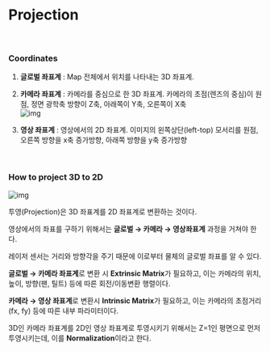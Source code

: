 # Projection

<br>

### Coordinates

1. **글로벌 좌표계** : Map 전체에서 위치를 나타내는 3D 좌표계.

2. **카메라 좌표계** : 카메라를 중심으로 한 3D 좌표계. 카메라의 초점(렌즈의 중심)이 원점, 정면 광학축 방향이 Z축, 아래쪽이 Y축, 오른쪽이 X축<br>
   ![img](https://t1.daumcdn.net/cfile/tistory/2413B54751EF9E6618)

3. **영상 좌표계** : 영상에서의 2D 좌표계. 이미지의 왼쪽상단(left-top) 모서리를 원점, 오른쪽 방향을 x축 증가방향, 아래쪽 방향을 y축 증가방향

<br>

### How to project 3D to 2D

![img](https://t1.daumcdn.net/cfile/tistory/2364604951EF9E4819)

투영(Projection)은 3D 좌표계를 2D 좌표계로 변환하는 것이다.

영상에서의 좌표를 구하기 위해서는 **글로벌 → 카메라 → 영상좌표계** 과정을 거쳐야 한다.

레이저 센서는 거리와 방향각을 주기 때문에 이로부터 물체의 글로벌 좌표를 알 수 있다.

**글로벌 → 카메라 좌표계**로 변환 시 **Extrinsic Matrix**가 필요하고, 이는 카메라의 위치, 높이, 방향(팬, 틸트) 등에 따른 회전/이동변환 행렬이다.

**카메라 → 영상 좌표계**로 변환시 **Intrinsic Matrix**가 필요하고, 이는 카메라의 초점거리(fx, fy) 등에 따른 내부 파라미터이다.

3D인 카메라 좌표계를 2D인 영상 좌표계로 투영시키기 위해서는 Z=1인 평면으로 먼저 투영시키는데, 이를 **Normalization**이라고 한다.